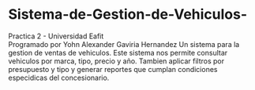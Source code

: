 # Sistema-de-Gestion-de-Vehiculos-
Practica 2 - Universidad Eafit 	
Programado por Yohn Alexander Gaviria Hernandez Un sistema para la gestion de ventas de vehiculos. Este sistema nos permite consultar vehiculos por marca, tipo, precio y año. Tambien aplicar filtros por presupuesto y tipo y generar reportes que cumplan condiciones especidicas del concesionario. 
